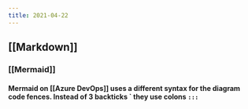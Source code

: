 ```yaml
---
title: 2021-04-22
---
```


## [[Markdown]]
### [[Mermaid]]
#### Mermaid on [[Azure DevOps]] uses a different syntax for the diagram code fences. Instead of 3 backticks \`  they use colons `:::`
####
